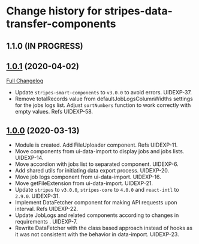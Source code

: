 # Change history for stripes-data-transfer-components

## 1.1.0 (IN PROGRESS)

## [1.0.1](https://github.com/folio-org/stripes-data-transfer-components/tree/v1.0.0) (2020-04-02)
[Full Changelog](https://github.com/folio-org/stripes-data-transfer-components/tree/v1.0.0...v1.0.1)
* Update `stripes-smart-components` to `v3.0.0` to avoid errors. UIDEXP-37.
* Remove totalRecords value from defaultJobLogsColumnWidths settings for the jobs logs list. Adjust `sortNumbers` function to work correctly with empty values. Refs UIDEXP-58.

## [1.0.0](https://github.com/folio-org/stripes-data-transfer-components/tree/v1.0.0) (2020-03-13)
* Module is created. Add FileUploader component. Refs UIDEXP-11.
* Move components from ui-data-import to display jobs and jobs lists. UIDEXP-14.
* Move accordion with jobs list to separated component. UIDEXP-6.
* Add shared utils for initiating data export process. UIDEXP-20.
* Move job logs component from ui-data-import. UIDEXP-16.
* Move getFileExtension from ui-data-import. UIDEXP-21.
* Update `stripes` to `v3.0.0`, `stripes-core` to `4.0.0` and `react-intl` to `2.9.0`. UIDEXP-31.
* Implement DataFetcher component for making API requests upon interval. Refs UIDEXP-22.
* Update JobLogs and related components according to changes in requirements . UIDEXP-7.
* Rewrite DataFetcher with the class based approach instead of hooks as it was not consistent with the behavior in data-import. UIDEXP-23.
